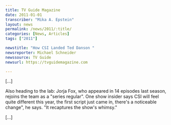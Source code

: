 ```yaml
---
title: TV Guide Magazine
date: 2011-01-01
transcriber: "Mika A. Epstein"
layout: news
permalink: /news/2011/:title/
categories: [News, Articles]
tags: ["2011"]

newstitle: "How CSI Landed Ted Danson "
newsreporter: Michael Schneider
newssource: TV Guide
newsurl: https://tvguidemagazine.com

---
```


[...]

Also heading to the lab: Jorja Fox, who appeared in 14 episodes last season, rejoins the team as a "series regular". One show insider says CSI will feel quite different this year, the first script just came in, there's a noticeable change", he says. "It recaptures the show's whimsy."

[...]
